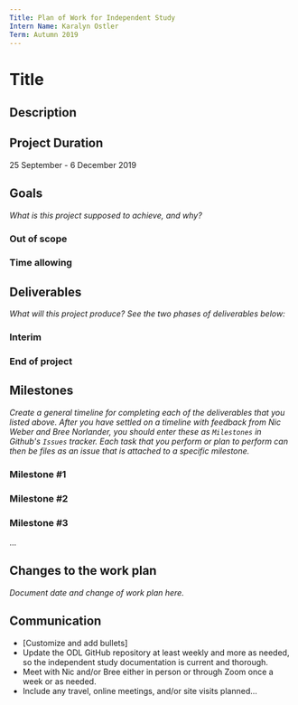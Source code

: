 ```yaml
---
Title: Plan of Work for Independent Study
Intern Name: Karalyn Ostler
Term: Autumn 2019
---
```


# Title

## Description  

## Project Duration

25 September - 6 December 2019

## Goals 

*What is this project supposed to achieve, and why?*

### Out of scope


### Time allowing


## Deliverables  

*What will this project produce? See the two phases of deliverables below:*

### Interim     

### End of project


## Milestones    
*Create a general timeline for completing each of the deliverables that you listed above. After you have settled on a timeline with feedback from Nic Weber and Bree Norlander, you should enter these as `Milestones` in Github's `Issues` tracker. Each task that you perform or plan to perform can then be files as an issue that is attached to a specific milestone.*

### Milestone #1 

### Milestone #2 

### Milestone #3 

...


## Changes to the work plan
*Document date and change of work plan here.*

## Communication

- [Customize and add bullets]
- Update the ODL GitHub repository at least weekly and more as needed, so the independent study documentation is current and thorough.
- Meet with Nic and/or Bree either in person or through Zoom once a week or as needed.
- Include any travel, online meetings, and/or site visits planned...
